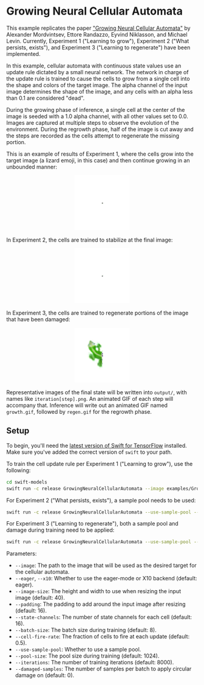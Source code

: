 # Growing Neural Cellular Automata

This example replicates the paper ["Growing Neural Cellular Automata"](https://distill.pub/2020/growing-ca/)
by Alexander Mordvintsev, Ettore Randazzo, Eyvind Niklasson, and Michael Levin. Currently, 
Experiment 1 ("Learning to grow"), Experiment 2 ("What persists, exists"), and Experiment 3 ("Learning to regenerate")
have been implemented.

In this example, cellular automata with continuous state values use an update rule dictated 
by a small neural network. The network in charge of the update rule is trained to cause the
cells to grow from a single cell into the shape and colors of the target image. The alpha
channel of the input image determines the shape of the image, and any cells with an alpha
less than 0.1 are considered "dead".

During the growing phase of inference, a single cell at the center of the image is seeded with a
1.0 alpha channel, with all other values set to 0.0. Images are captured at multiple steps to
observe the evolution of the environment. During the regrowth phase, half of the image is cut away
and the steps are recorded as the cells attempt to regenerate the missing portion.

This is an example of results of Experiment 1, where the cells grow into the target image (a lizard emoji, in this case)
and then continue growing in an unbounded manner:

<p align="center">
<img src="images/lizard-growth.gif" height="144" width="144">
</p>

In Experiment 2, the cells are trained to stabilize at the final image:

<p align="center">
<img src="images/lizard-persistence.gif" height="144" width="144">
</p>

In Experiment 3, the cells are trained to regenerate portions of the image that have been damaged:

<p align="center">
<img src="images/lizard-regrowth.gif" height="144" width="144">
</p>

Representative images of the final state will be written into `output/`, with names
like `iteration[step].png`. An animated GIF of each step will accompany that. Inference
will write out an animated GIF named `growth.gif`, followed by `regen.gif` for the
regrowth phase.

## Setup

To begin, you'll need the [latest version of Swift for
TensorFlow](https://github.com/tensorflow/swift/blob/master/Installation.md)
installed. Make sure you've added the correct version of `swift` to your path.

To train the cell update rule per Experiment 1 ("Learning to grow"), use the following:

```sh
cd swift-models
swift run -c release GrowingNeuralCellularAutomata --image examples/GrowingNeuralCellularAutomata/images/lizard.png
```

For Experiment 2 ("What persists, exists"), a sample pool needs to be used:

```sh
swift run -c release GrowingNeuralCellularAutomata --use-sample-pool --image examples/GrowingNeuralCellularAutomata/images/lizard.png
```

For Experiment 3 ("Learning to regenerate"), both a sample pool and damage during training
need to be applied:

```sh
swift run -c release GrowingNeuralCellularAutomata --use-sample-pool --damaged-samples 3 --image examples/GrowingNeuralCellularAutomata/images/lizard.png
```

Parameters:

- `--image`: The path to the image that will be used as the desired target for the cellular automata.
- `--eager`, `--x10`: Whether to use the eager-mode or X10 backend (default: eager).
- `--image-size`: The height and width to use when resizing the input image (default: 40).
- `--padding`: The padding to add around the input image after resizing (default: 16).
- `--state-channels`: The number of state channels for each cell (default: 16).
- `--batch-size`: The batch size during training (default: 8).
- `--cell-fire-rate`: The fraction of cells to fire at each update (default: 0.5).
- `--use-sample-pool`: Whether to use a sample pool. 
- `--pool-size`: The pool size during training (default: 1024). 
- `--iterations`: The number of training iterations (default: 8000).
- `--damaged-samples`: The number of samples per batch to apply circular damage on (default: 0).
